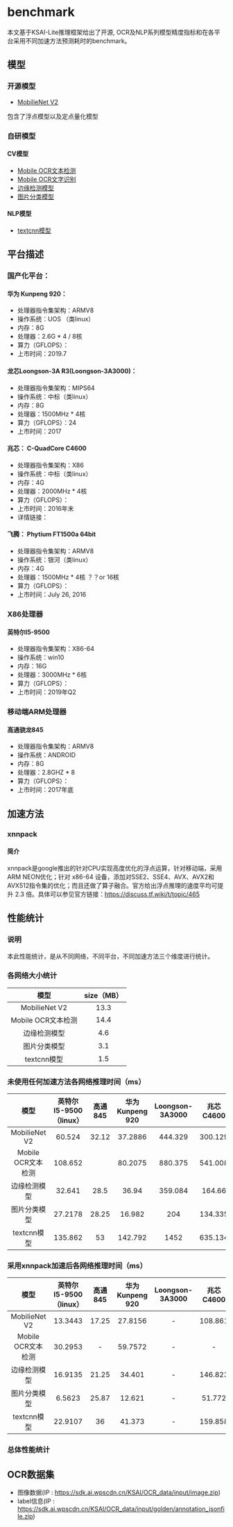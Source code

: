 # benchmark
本文基于KSAI-Lite推理框架给出了开源, OCR及NLP系列模型精度指标和在各平台采用不同加速方法预测耗时的benchmark。
## 模型
### 开源模型
* [MobilieNet V2](https://sdk.ai.wpscdn.cn/KSAI/OpenSource/models/MobileNet_V2/MobileNet_V2.zip)

包含了浮点模型以及定点量化模型
### 自研模型
#### CV模型
* [Mobile OCR文本检测](https://sdk.ai.wpscdn.cn/KSAI/OpenSource/models/CV/mobilenet_east.tflite)
* [Mobile OCR文字识别](https://sdk.ai.wpscdn.cn/KSAI/OpenSource/models/CV/line_recog_MINICNN_CN.tflite)
* [边缘检测模型](https://sdk.ai.wpscdn.cn/KSAI/OpenSource/models/CV/rect_detection.tflite)
* [图片分类模型](https://sdk.ai.wpscdn.cn/KSAI/OpenSource/models/CV/doc_image_cf.20180907_11.2.4.tflite)
#### NLP模型
* [textcnn模型](https://sdk.ai.wpscdn.cn/KSAI/OpenSource/models/NLP/textcnn_7_dc9595852c652f6b3b3be3c0123d3624.zip)
## 平台描述
### 国产化平台：
#### 华为 Kunpeng 920：
* 处理器指令集架构：ARMV8
* 操作系统：UOS （类linux）
* 内存：8G
* 处理器：2.6G * 4 / 8核
* 算力（GFLOPS）：
* 上市时间：2019.7

#### 龙芯Loongson-3A R3(Loongson-3A3000)：
* 处理器指令集架构：MIPS64
* 操作系统：中标（类linux）
* 内存：8G
* 处理器：1500MHz * 4核
* 算力（GFLOPS）：24
* 上市时间：2017

#### 兆芯： C-QuadCore C4600
* 处理器指令集架构：X86
* 操作系统：中标（类linux）
* 内存：4G
* 处理器：2000MHz * 4核
* 算力（GFLOPS）：
* 上市时间：2016年末
* 详情链接：
#### 飞腾： Phytium FT1500a 64bit
* 处理器指令集架构：ARMV8
* 操作系统：银河（类linux）
* 内存：4G
* 处理器：1500MHz * 4核 ？？or 16核
* 算力（GFLOPS）：
* 上市时间：July 26, 2016

### X86处理器
#### 英特尔I5-9500
* 处理器指令集架构：X86-64
* 操作系统：win10
* 内存：16G
* 处理器：3000MHz * 6核
* 算力（GFLOPS）：
* 上市时间：2019年Q2

### 移动端ARM处理器
#### 高通骁龙845
* 处理器指令集架构：ARMV8
* 操作系统：ANDROID
* 内存：8G
* 处理器：2.8GHZ * 8
* 算力（GFLOPS）：
* 上市时间：2017年底
## 加速方法
### xnnpack
#### 简介
xnnpack是google推出的针对CPU实现高度优化的浮点运算，针对移动端，采用 ARM NEON优化；针对 x86-64 设备，添加对SSE2、SSE4、AVX、AVX2和 AVX512指令集的优化；而且还做了算子融合。官方给出浮点推理的速度平均可提升 2.3 倍。具体可以参见官方链接：https://discuss.tf.wiki/t/topic/465

## 性能统计
### 说明
本此性能统计，是从不同网络，不同平台，不同加速方法三个维度进行统计。

### 各网络大小统计

|        模型        | size（MB） |
| :----------------: | :--------: |
|   MobilieNet V2    |    13.3    |
| Mobile OCR文本检测 |    14.4    |
|    边缘检测模型    |    4.6     |
|    图片分类模型    |    3.1     |
|    textcnn模型     |    1.5     |

### 未使用任何加速方法各网络推理时间（ms）

|        模型        | 英特尔I5-9500（linux） | 高通845 | 华为 Kunpeng 920 | Loongson-3A3000 | 兆芯C4600 | Phytium FT1500a |
| :----------------: | :--------------------: | :-----: | :--------------: | :-------------: | :-------: | :-------------: |
|   MobilieNet V2    |         60.524         |  32.12  |     37.2886      |     444.329     |  300.129  |     119.073     |
| Mobile OCR文本检测 |        108.652         |         |     80.2075      |     880.375     |  541.008  |     248.783     |
|    边缘检测模型    |         32.641         |  28.5   |      36.94       |     359.084     |  164.66   |     124.103     |
|    图片分类模型    |        27.2178         |  28.25  |      16.982      |       204       |  134.335  |     53.453      |
|    textcnn模型     |        135.862         |   53    |     142.792      |      1452       |  635.134  |     362.688     |

### 采用xnnpack加速后各网络推理时间（ms）

|        模型        | 英特尔I5-9500（linux） | 高通845 | 华为 Kunpeng 920 | Loongson-3A3000 | 兆芯C4600 | Phytium FT1500a |
| :----------------: | :--------------------: | :-----: | :--------------: | :-------------: | :-------: | :-------------: |
|   MobilieNet V2    |        13.3443         |  17.25  |     27.8156      |        -        |  108.861  |     89.991      |
| Mobile OCR文本检测 |        30.2953         |    -    |     59.7572      |        -        |     -     |     193.562     |
|    边缘检测模型    |        16.9135         |  21.25  |      34.401      |        -        |  146.823  |     123.252     |
|    图片分类模型    |         6.5623         |  25.87  |      12.621      |        -        |  51.772   |     53.333      |
|    textcnn模型     |        22.9107         |   36    |      41.373      |        -        |  159.858  |     362.036     |

### 总体性能统计
## OCR数据集
* 图像数据(IP : https://sdk.ai.wpscdn.cn/KSAI/OCR_data/input/image.zip)
* label信息(IP : https://sdk.ai.wpscdn.cn/KSAI/OCR_data/input/golden/annotation_jsonfile.zip)